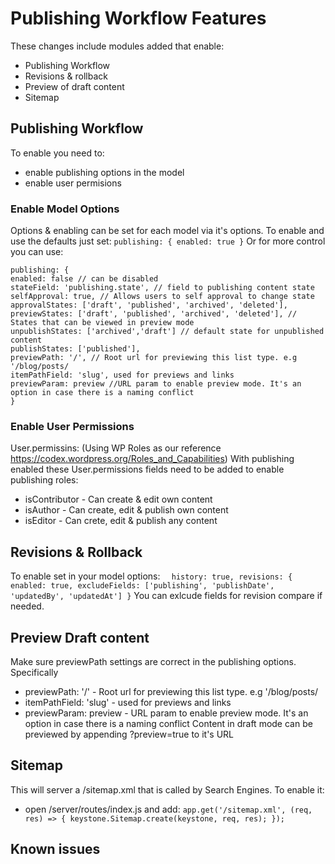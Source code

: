 # Publishing Workflow Features
These changes include modules added that enable:

- Publishing Workflow
- Revisions & rollback
- Preview of draft content
- Sitemap


## Publishing Workflow
To enable you need to:

- enable publishing options in the model
- enable user permisions

### Enable Model Options
Options & enabling can be set for each model via it's options. To enable and use the defaults just set:
` publishing: { enabled: true } `
Or for more control you can use:
``` 
publishing: {  
enabled: false // can be disabled  
stateField: 'publishing.state', // field to publishing content state
selfApproval: true, // Allows users to self approval to change state
approvalStates: ['draft', 'published', 'archived', 'deleted'],
previewStates: ['draft', 'published', 'archived', 'deleted'], // States that can be viewed in preview mode
unpublishStates: ['archived','draft'] // default state for unpublished content
publishStates: ['published'],
previewPath: '/', // Root url for previewing this list type. e.g '/blog/posts/
itemPathField: 'slug', used for previews and links
previewParam: preview //URL param to enable preview mode. It's an option in case there is a naming conflict
} 
```

### Enable User Permissions
User.permissins: (Using WP Roles as our reference https://codex.wordpress.org/Roles_and_Capabilities)
With publishing enabled these User.permissions fields need to be added to enable publishing roles:
 
 - isContributor - Can create & edit own content
 - isAuthor - Can create, edit & publish own content
 - isEditor - Can crete, edit & publish any content

## Revisions & Rollback
To enable set in your model options:
`   history: true,
    revisions: {
        enabled: true,
        excludeFields: ['publishing', 'publishDate', 'updatedBy', 'updatedAt']
     }
  `
You can exlcude fields for revision compare if needed.

## Preview Draft content
Make sure previewPath settings are correct in the publishing options. Specifically 

- previewPath: '/' - Root url for previewing this list type. e.g '/blog/posts/
- itemPathField: 'slug' - used for previews and links
- previewParam: preview - URL param to enable preview mode. It's an option in case there is a naming conflict
Content in draft mode can be previewed by appending ?preview=true to it's URL

## Sitemap
This will server a /sitemap.xml that is called by Search Engines. To enable it:
- open /server/routes/index.js and add:
`app.get('/sitemap.xml', (req, res) => { keystone.Sitemap.create(keystone, req, res); });`

## Known issues

